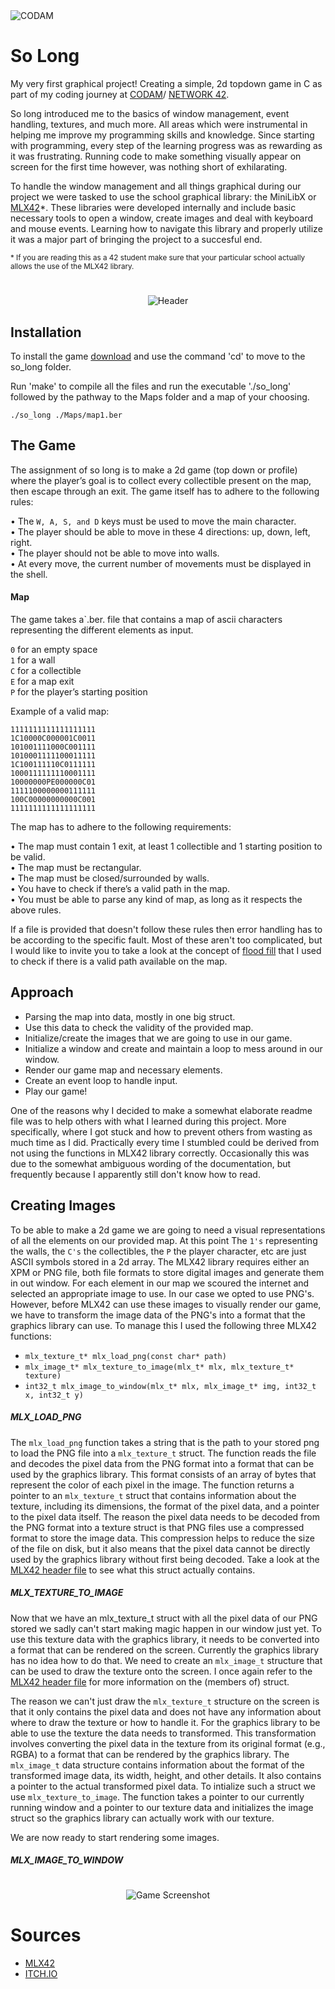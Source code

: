 <img src="https://i.imgur.com/HG66CCx.png?raw=true" alt="CODAM" style="max-width: 50%;">
<div>
  <h1>So Long</h1>
</div>

My very first graphical project! Creating a simple, 2d topdown game in C as part of my coding journey at [CODAM](https://www.codam.nl)/ [NETWORK 42](https://www.42network.org/).

So long introduced me to the basics of window management, event handling, textures, and much more. All areas which were instrumental in helping me improve my programming skills and knowledge. Since starting with programming, every step of the learning progress was as rewarding as it was frustrating. Running code to make something visually appear on screen for the first time however, was nothing short of exhilarating.

To handle the window management and all things graphical during our project we were tasked to use the school graphical library: the MiniLibX or [MLX42](https://github.com/codam-coding-college/MLX42)*. These libraries were developed internally and include basic necessary tools to open a window, create images and deal with keyboard and mouse events. Learning how to navigate this library and properly utilize it was a major part of bringing the project to a succesful end.

<sub>* If you are reading this as a 42 student make sure that your particular school actually allows the use of the MLX42 library.</sub>

<h1>
</h1>
<div align="center">
  <img src="https://i.imgur.com/Z3sUxUi.gif" alt="Header">
</div>

## Installation

To install the game [download](https://github.com/arommers/so_long/archive/refs/heads/master.zip) and use the command 'cd' to move to the so_long folder.

Run 'make' to compile all the files and run the executable './so_long' followed by the pathway to the Maps folder and a map of your choosing.

```
./so_long ./Maps/map1.ber
```

## The Game

The assignment of so long is to make a 2d game (top down or profile) where the player’s goal is to collect every collectible present on the map, then escape through an exit. The game itself has to adhere to the following rules:

• The `W, A, S, and D` keys must be used to move the main character.\
• The player should be able to move in these 4 directions: up, down, left, right.\
• The player should not be able to move into walls.\
• At every move, the current number of movements must be displayed in the shell.

#### Map

The game takes a`.ber. file that contains a map of ascii characters representing the different elements as input.

`0` for an empty space\
`1` for a wall\
`C` for a collectible\
`E` for a map exit\
`P` for the player’s starting position

Example of a valid map:

`1111111111111111111`\
`1C10000C000001C0011`\
`101001111000C001111`\
`1010001111100011111`\
`1C100111110C0111111`\
`1000111111110001111`\
`10000000PE000000C01`\
`1111100000000111111`\
`100C00000000000C001`\
`1111111111111111111`

The map has to adhere to the following requirements:

• The map must contain 1 exit, at least 1 collectible and 1 starting position to be valid.\
• The map must be rectangular.\
• The map must be closed/surrounded by walls.\
• You have to check if there’s a valid path in the map.\
• You must be able to parse any kind of map, as long as it respects the above rules.

If a file is provided that doesn't follow these rules then error handling has to be according to the specific fault.
Most of these aren't too complicated, but I would like to invite you to take a look at the concept of [flood fill](https://www.youtube.com/watch?v=VuiXOc81UDM) that I used to check if there is a valid path available on the map.

## Approach

- Parsing the map into data, mostly in one big struct.
- Use this data to check the validity of the provided map.
- Initialize/create the images that we are going to use in our game.
- Initialize a window and create and maintain a loop to mess around in our window.
- Render our game map and necessary elements.
- Create an event loop to handle input.
- Play our game!

One of the reasons why I decided to make a somewhat elaborate readme file was to help others with what I learned during this project. More specifically, where I got stuck and how to prevent others from wasting as much time as I did. Practically every time I stumbled could be derived from not using the functions in MLX42 library correctly. Occasionally this was due to the somewhat ambiguous wording of the documentation, but frequently because I apparently still don't know how to read.

## Creating Images

To be able to make a 2d game we are going to need a visual representations of all the elements on our provided map. At this point The `1's` representing the walls, the `C's` the collectibles, the `P` the player character, etc are just ASCII symbols stored in a 2d array. The MLX42 library requires either an XPM or PNG file, both file formats to store digital images and generate them in out window. For each element in our map we scoured the internet and selected an appropriate image to use. In our case we opted to use PNG's. However, before MLX42 can use these images to visually render our game, we have to transform the image data of the PNG's into a format that the graphics library can use. To manage this I used the following three MLX42 functions: 

- ```mlx_texture_t* mlx_load_png(const char* path)```
- ```mlx_image_t* mlx_texture_to_image(mlx_t* mlx, mlx_texture_t* texture)```
- ```int32_t mlx_image_to_window(mlx_t* mlx, mlx_image_t* img, int32_t x, int32_t y)```

##### MLX_LOAD_PNG

The `mlx_load_png` function takes a string that is the path to your stored png to load the PNG file into a `mlx_texture_t` struct. The function reads the file and decodes the pixel data from the PNG format into a format that can be used by the graphics library. This format consists of an array of bytes that represent the color of each pixel in the image. The function returns a pointer to an `mlx_texture_t` struct that contains information about the texture, including its dimensions, the format of the pixel data, and a pointer to the pixel data itself. The reason the pixel data needs to be decoded from the PNG format into a texture struct is that PNG files use a compressed format to store the image data. This compression helps to reduce the size of the file on disk, but it also means that the pixel data cannot be directly used by the graphics library without first being decoded. Take a look at the [MLX42 header file](https://github.com/codam-coding-college/MLX42/blob/master/include/MLX42/MLX42.h) to see what this struct actually contains.

##### MLX_TEXTURE_TO_IMAGE

Now that we have an mlx_texture_t struct with all the pixel data of our PNG stored we sadly can't start making magic happen in our window just yet. To use this texture data with the graphics library, it needs to be converted into a format that can be rendered on the screen. Currently the graphics library has no idea how to do that. We need to create an `mlx_image_t` structure that can be used to draw the texture onto the screen. I once again refer to the [MLX42 header file](https://github.com/codam-coding-college/MLX42/blob/master/include/MLX42/MLX42.h) for more information on the (members of) struct. 

The reason we can't just draw the `mlx_texture_t` structure on the screen is that it only contains the pixel data and does not have any information about where to draw the texture or how to handle it. For the graphics library to be able to use the texture the data needs to transformed. This transformation involves converting the pixel data in the texture from its original format (e.g., RGBA) to a format that can be rendered by the graphics library. The `mlx_image_t` data structure contains information about the format of the transformed image data, its width, height, and other details. It also contains a pointer to the actual transformed pixel data. To intialize such a struct we use `mlx_texture_to_image`. The function takes a pointer to our currently running window and a pointer to our texture data and initializes the image struct so the graphics library can actually work with our texture.

We are now ready to start rendering some images.

##### MLX_IMAGE_TO_WINDOW



<h1>
</h1>
<div align="center">
  <img src="https://i.imgur.com/wXlRb9T.gif" alt="Game Screenshot">
</div>

<div>
  <h1>Sources</h1>
</div>

- [MLX42](https://github.com/codam-coding-college/MLX42)
- [ITCH.IO](https://itch.io/)
